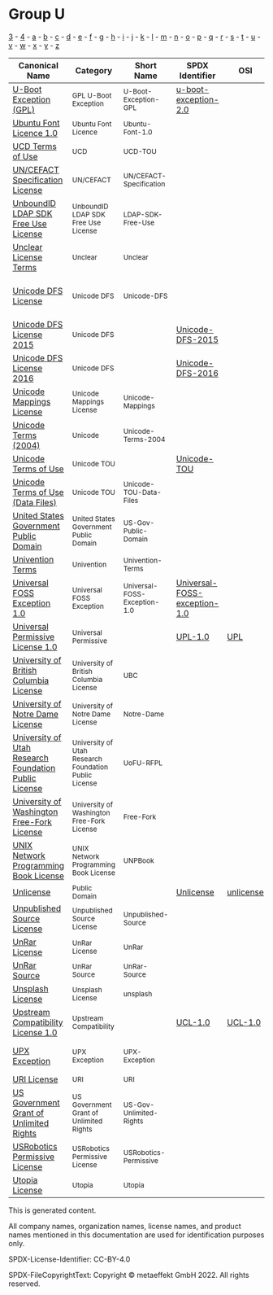 # Group U

[3](../[3]/README.md) -
[4](../[4]/README.md) -
[a](../[a]/README.md) - 
[b](../[b]/README.md) - 
[c](../[c]/README.md) - 
[d](../[d]/README.md) - 
[e](../[e]/README.md) - 
[f](../[f]/README.md) - 
[g](../[g]/README.md) - 
[h](../[h]/README.md) - 
[i](../[i]/README.md) - 
[j](../[j]/README.md) - 
[k](../[k]/README.md) - 
[l](../[l]/README.md) - 
[m](../[m]/README.md) - 
[n](../[n]/README.md) - 
[o](../[o]/README.md) - 
[p](../[p]/README.md) - 
[q](../[q]/README.md) - 
[r](../[r]/README.md) - 
[s](../[s]/README.md) - 
[t](../[t]/README.md) - 
[u](../[u]/README.md) - 
[v](../[v]/README.md) - 
[w](../[w]/README.md) - 
[x](../[x]/README.md) - 
[y](../[y]/README.md) - 
[z](../[z]/README.md)

|Canonical Name|Category|Short Name|SPDX Identifier|OSI|Open CoDE|ScanCode|Matched ScanCode|Type|
| --- | --- | --- | --- | --- | --- | --- | --- | --- |
|[U-Boot Exception (GPL)]([ub]/U-Boot-Exception-(GPL).yaml)|<sup>GPL U-Boot Exception</sup>|<sup>U-Boot-Exception-GPL</sup>|[u-boot-exception-2.0](https://spdx.org/licenses/u-boot-exception-2.0.html)| |<sup> </sup>| [u-boot-exception-2.0](https://github.com/nexB/scancode-toolkit/blob/develop/src/licensedcode/data/licenses/u-boot-exception-2.0.LICENSE) | [u-boot-exception-2.0](https://github.com/nexB/scancode-toolkit/blob/develop/src/licensedcode/data/licenses/u-boot-exception-2.0.LICENSE) |<sup>exception</sup>|
|[Ubuntu Font Licence 1.0]([ub]/Ubuntu-Font-Licence-1.0.yaml)|<sup>Ubuntu Font Licence</sup>|<sup>Ubuntu-Font-1.0</sup>| | |<sup> </sup>| [ubuntu-font-1.0](https://github.com/nexB/scancode-toolkit/blob/develop/src/licensedcode/data/licenses/ubuntu-font-1.0.LICENSE) | [ubuntu-font-1.0](https://github.com/nexB/scancode-toolkit/blob/develop/src/licensedcode/data/licenses/ubuntu-font-1.0.LICENSE) |<sup>terms</sup>|
|[UCD Terms of Use]([uc]/UCD-Terms-of-Use.yaml)|<sup>UCD</sup>|<sup>UCD-TOU</sup>| | |<sup> </sup>| | [unicode-mappings](https://github.com/nexB/scancode-toolkit/blob/develop/src/licensedcode/data/licenses/unicode-mappings.LICENSE) |<sup>terms</sup>|
|[UN/CEFACT Specification License]([un]/UNCEFACT-Specification-License.yaml)|<sup>UN/CEFACT</sup>|<sup>UN/CEFACT-Specification</sup>| | |<sup> </sup>| | [ietf](https://github.com/nexB/scancode-toolkit/blob/develop/src/licensedcode/data/licenses/ietf.LICENSE) |<sup>terms</sup>|
|[UnboundID LDAP SDK Free Use License]([un]/UnboundID-LDAP-SDK-Free-Use-License.yaml)|<sup>UnboundID LDAP SDK Free Use License</sup>|<sup>LDAP-SDK-Free-Use</sup>| | |<sup> </sup>| [ldap-sdk-free-use](https://github.com/nexB/scancode-toolkit/blob/develop/src/licensedcode/data/licenses/ldap-sdk-free-use.LICENSE) | [ldap-sdk-free-use](https://github.com/nexB/scancode-toolkit/blob/develop/src/licensedcode/data/licenses/ldap-sdk-free-use.LICENSE) |<sup>terms</sup>|
|[Unclear License Terms]([un]/Unclear-License-Terms.yaml)|<sup>Unclear</sup>|<sup>Unclear</sup>| | |<sup> </sup>| | |<sup>terms</sup>|
|[Unicode DFS License]([un]/Unicode-DFS-License.yaml)|<sup>Unicode DFS</sup>|<sup>Unicode-DFS</sup>| | |<sup> </sup>| [unicode](https://github.com/nexB/scancode-toolkit/blob/develop/src/licensedcode/data/licenses/unicode.LICENSE), [unicode-data-software](https://github.com/nexB/scancode-toolkit/blob/develop/src/licensedcode/data/licenses/unicode-data-software.LICENSE) | [unicode](https://github.com/nexB/scancode-toolkit/blob/develop/src/licensedcode/data/licenses/unicode.LICENSE) |<sup>terms</sup>|
|[Unicode DFS License 2015]([un]/Unicode-DFS-License-2015.yaml)|<sup>Unicode DFS</sup>|<sup> </sup>|[Unicode-DFS-2015](https://spdx.org/licenses/Unicode-DFS-2015.html)| |<sup>approved</sup>| [unicode-dfs-2015](https://github.com/nexB/scancode-toolkit/blob/develop/src/licensedcode/data/licenses/unicode-dfs-2015.LICENSE) | [unicode-dfs-2015](https://github.com/nexB/scancode-toolkit/blob/develop/src/licensedcode/data/licenses/unicode-dfs-2015.LICENSE) |<sup>terms</sup>|
|[Unicode DFS License 2016]([un]/Unicode-DFS-License-2016.yaml)|<sup>Unicode DFS</sup>|<sup> </sup>|[Unicode-DFS-2016](https://spdx.org/licenses/Unicode-DFS-2016.html)| |<sup> </sup>| [unicode-dfs-2016](https://github.com/nexB/scancode-toolkit/blob/develop/src/licensedcode/data/licenses/unicode-dfs-2016.LICENSE) | [unicode-dfs-2016](https://github.com/nexB/scancode-toolkit/blob/develop/src/licensedcode/data/licenses/unicode-dfs-2016.LICENSE) |<sup>terms</sup>|
|[Unicode Mappings License]([un]/Unicode-Mappings-License.yaml)|<sup>Unicode Mappings License</sup>|<sup>Unicode-Mappings</sup>| | |<sup> </sup>| [unicode-mappings](https://github.com/nexB/scancode-toolkit/blob/develop/src/licensedcode/data/licenses/unicode-mappings.LICENSE) | [unicode-mappings](https://github.com/nexB/scancode-toolkit/blob/develop/src/licensedcode/data/licenses/unicode-mappings.LICENSE) |<sup>terms</sup>|
|[Unicode Terms (2004)]([un]/Unicode-Terms-(2004).yaml)|<sup>Unicode</sup>|<sup>Unicode-Terms-2004</sup>| | |<sup> </sup>| | [unicode-mappings](https://github.com/nexB/scancode-toolkit/blob/develop/src/licensedcode/data/licenses/unicode-mappings.LICENSE) |<sup>terms</sup>|
|[Unicode Terms of Use]([un]/Unicode-Terms-of-Use.yaml)|<sup>Unicode TOU</sup>|<sup> </sup>|[Unicode-TOU](https://spdx.org/licenses/Unicode-TOU.html)| |<sup>approved</sup>| [unicode-tou](https://github.com/nexB/scancode-toolkit/blob/develop/src/licensedcode/data/licenses/unicode-tou.LICENSE) | [unicode-tou](https://github.com/nexB/scancode-toolkit/blob/develop/src/licensedcode/data/licenses/unicode-tou.LICENSE) |<sup>terms</sup>|
|[Unicode Terms of Use (Data Files)]([un]/Unicode-Terms-of-Use-(Data-Files).yaml)|<sup>Unicode TOU</sup>|<sup>Unicode-TOU-Data-Files</sup>| | |<sup> </sup>| | |<sup>terms</sup>|
|[United States Government Public Domain]([un]/United-States-Government-Public-Domain.yaml)|<sup>United States Government Public Domain</sup>|<sup>US-Gov-Public-Domain</sup>| | |<sup> </sup>| [us-govt-public-domain](https://github.com/nexB/scancode-toolkit/blob/develop/src/licensedcode/data/licenses/us-govt-public-domain.LICENSE) | [us-govt-public-domain](https://github.com/nexB/scancode-toolkit/blob/develop/src/licensedcode/data/licenses/us-govt-public-domain.LICENSE) |<sup>terms</sup>|
|[Univention Terms]([un]/Univention-Terms.yaml)|<sup>Univention</sup>|<sup>Univention-Terms</sup>| | |<sup> </sup>| | [unknown](https://github.com/nexB/scancode-toolkit/blob/develop/src/licensedcode/data/licenses/unknown.LICENSE) |<sup>terms</sup>|
|[Universal FOSS Exception 1.0]([un]/Universal-FOSS-Exception-1.0.yaml)|<sup>Universal FOSS Exception</sup>|<sup>Universal-FOSS-Exception-1.0</sup>|[Universal-FOSS-exception-1.0](https://spdx.org/licenses/Universal-FOSS-exception-1.0.html)| |<sup> </sup>| [universal-foss-exception-1.0](https://github.com/nexB/scancode-toolkit/blob/develop/src/licensedcode/data/licenses/universal-foss-exception-1.0.LICENSE) | [universal-foss-exception-1.0](https://github.com/nexB/scancode-toolkit/blob/develop/src/licensedcode/data/licenses/universal-foss-exception-1.0.LICENSE) |<sup>exception</sup>|
|[Universal Permissive License 1.0]([un]/Universal-Permissive-License-1.0.yaml)|<sup>Universal Permissive</sup>|<sup> </sup>|[UPL-1.0](https://spdx.org/licenses/UPL-1.0.html)| [UPL](https://opensource.org/licenses/UPL) |<sup> </sup>| [upl-1.0](https://github.com/nexB/scancode-toolkit/blob/develop/src/licensedcode/data/licenses/upl-1.0.LICENSE) | [upl-1.0](https://github.com/nexB/scancode-toolkit/blob/develop/src/licensedcode/data/licenses/upl-1.0.LICENSE) |<sup>terms</sup>|
|[University of British Columbia License]([un]/University-of-British-Columbia-License.yaml)|<sup>University of British Columbia License</sup>|<sup>UBC</sup>| | |<sup> </sup>| [ubc](https://github.com/nexB/scancode-toolkit/blob/develop/src/licensedcode/data/licenses/ubc.LICENSE) | [ubc](https://github.com/nexB/scancode-toolkit/blob/develop/src/licensedcode/data/licenses/ubc.LICENSE) |<sup>terms</sup>|
|[University of Notre Dame License]([un]/University-of-Notre-Dame-License.yaml)|<sup>University of Notre Dame License</sup>|<sup>Notre-Dame</sup>| | |<sup> </sup>| [notre-dame](https://github.com/nexB/scancode-toolkit/blob/develop/src/licensedcode/data/licenses/notre-dame.LICENSE) | [notre-dame](https://github.com/nexB/scancode-toolkit/blob/develop/src/licensedcode/data/licenses/notre-dame.LICENSE) |<sup>terms</sup>|
|[University of Utah Research Foundation Public License]([un]/University-of-Utah-Research-Foundation-Public-License.yaml)|<sup>University of Utah Research Foundation Public License</sup>|<sup>UoFU-RFPL</sup>| | |<sup> </sup>| [uofu-rfpl](https://github.com/nexB/scancode-toolkit/blob/develop/src/licensedcode/data/licenses/uofu-rfpl.LICENSE) | [uofu-rfpl](https://github.com/nexB/scancode-toolkit/blob/develop/src/licensedcode/data/licenses/uofu-rfpl.LICENSE) |<sup>terms</sup>|
|[University of Washington Free-Fork License]([un]/University-of-Washington-Free-Fork-License.yaml)|<sup>University of Washington Free-Fork License</sup>|<sup>Free-Fork</sup>| | |<sup> </sup>| [free-fork](https://github.com/nexB/scancode-toolkit/blob/develop/src/licensedcode/data/licenses/free-fork.LICENSE) | [free-fork](https://github.com/nexB/scancode-toolkit/blob/develop/src/licensedcode/data/licenses/free-fork.LICENSE) |<sup>terms</sup>|
|[UNIX Network Programming Book License]([un]/UNIX-Network-Programming-Book-License.yaml)|<sup>UNIX Network Programming Book License</sup>|<sup>UNPBook</sup>| | |<sup> </sup>| [unpbook](https://github.com/nexB/scancode-toolkit/blob/develop/src/licensedcode/data/licenses/unpbook.LICENSE) | [unpbook](https://github.com/nexB/scancode-toolkit/blob/develop/src/licensedcode/data/licenses/unpbook.LICENSE) |<sup>terms</sup>|
|[Unlicense]([un]/Unlicense.yaml)|<sup>Public Domain</sup>|<sup> </sup>|[Unlicense](https://spdx.org/licenses/Unlicense.html)| [unlicense](https://opensource.org/licenses/unlicense) |<sup>approved</sup>| [unlicense](https://github.com/nexB/scancode-toolkit/blob/develop/src/licensedcode/data/licenses/unlicense.LICENSE) | [unlicense](https://github.com/nexB/scancode-toolkit/blob/develop/src/licensedcode/data/licenses/unlicense.LICENSE) |<sup>terms</sup>|
|[Unpublished Source License]([un]/Unpublished-Source-License.yaml)|<sup>Unpublished Source License</sup>|<sup>Unpublished-Source</sup>| | |<sup> </sup>| [unpublished-source](https://github.com/nexB/scancode-toolkit/blob/develop/src/licensedcode/data/licenses/unpublished-source.LICENSE) | [unpublished-source](https://github.com/nexB/scancode-toolkit/blob/develop/src/licensedcode/data/licenses/unpublished-source.LICENSE) |<sup>terms</sup>|
|[UnRar License]([un]/UnRar-License.yaml)|<sup>UnRar License</sup>|<sup>UnRar</sup>| | |<sup> </sup>| [unrar](https://github.com/nexB/scancode-toolkit/blob/develop/src/licensedcode/data/licenses/unrar.LICENSE) | [unrar](https://github.com/nexB/scancode-toolkit/blob/develop/src/licensedcode/data/licenses/unrar.LICENSE) |<sup>terms</sup>|
|[UnRar Source]([un]/UnRar-Source.yaml)|<sup>UnRar Source</sup>|<sup>UnRar-Source</sup>| | |<sup> </sup>| | |<sup>terms</sup>|
|[Unsplash License]([un]/Unsplash-License.yaml)|<sup>Unsplash License</sup>|<sup>unsplash</sup>| | |<sup> </sup>| [unsplash](https://github.com/nexB/scancode-toolkit/blob/develop/src/licensedcode/data/licenses/unsplash.LICENSE) | |<sup>terms</sup>|
|[Upstream Compatibility License 1.0]([up]/Upstream-Compatibility-License-1.0.yaml)|<sup>Upstream Compatibility</sup>|<sup> </sup>|[UCL-1.0](https://spdx.org/licenses/UCL-1.0.html)| [UCL-1.0](https://opensource.org/licenses/UCL-1.0) |<sup> </sup>| [ucl-1.0](https://github.com/nexB/scancode-toolkit/blob/develop/src/licensedcode/data/licenses/ucl-1.0.LICENSE) | [ucl-1.0](https://github.com/nexB/scancode-toolkit/blob/develop/src/licensedcode/data/licenses/ucl-1.0.LICENSE) |<sup>terms</sup>|
|[UPX Exception]([up]/UPX-Exception.yaml)|<sup>UPX Exception</sup>|<sup>UPX-Exception</sup>| | |<sup> </sup>| [upx-exception-2.0-plus](https://github.com/nexB/scancode-toolkit/blob/develop/src/licensedcode/data/licenses/upx-exception-2.0-plus.LICENSE) | |<sup>exception</sup>|
|[URI License]([ur]/URI-License.yaml)|<sup>URI</sup>|<sup>URI</sup>| | |<sup> </sup>| | |<sup>terms</sup>|
|[US Government Grant of Unlimited Rights]([us]/US-Government-Grant-of-Unlimited-Rights.yaml)|<sup>US Government Grant of Unlimited Rights</sup>|<sup>US-Gov-Unlimited-Rights</sup>| | |<sup> </sup>| [us-govt-unlimited-rights](https://github.com/nexB/scancode-toolkit/blob/develop/src/licensedcode/data/licenses/us-govt-unlimited-rights.LICENSE) | [us-govt-unlimited-rights](https://github.com/nexB/scancode-toolkit/blob/develop/src/licensedcode/data/licenses/us-govt-unlimited-rights.LICENSE) |<sup>terms</sup>|
|[USRobotics Permissive License]([us]/USRobotics-Permissive-License.yaml)|<sup>USRobotics Permissive License</sup>|<sup>USRobotics-Permissive</sup>| | |<sup> </sup>| [usrobotics-permissive](https://github.com/nexB/scancode-toolkit/blob/develop/src/licensedcode/data/licenses/usrobotics-permissive.LICENSE) | [mit-veillard-variant](https://github.com/nexB/scancode-toolkit/blob/develop/src/licensedcode/data/licenses/mit-veillard-variant.LICENSE) |<sup>terms</sup>|
|[Utopia License]([ut]/Utopia-License.yaml)|<sup>Utopia</sup>|<sup>Utopia</sup>| | |<sup> </sup>| [utopia](https://github.com/nexB/scancode-toolkit/blob/develop/src/licensedcode/data/licenses/utopia.LICENSE) | |<sup>terms</sup>|

This is generated content.

All company names, organization names, license names, and product names mentioned in this documentation are used for identification purposes only.

SPDX-License-Identifier: CC-BY-4.0

SPDX-FileCopyrightText: Copyright © metaeffekt GmbH 2022. All rights reserved.
